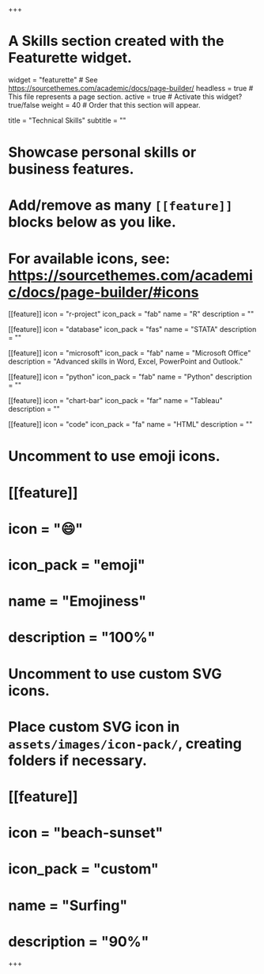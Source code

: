 +++
# A Skills section created with the Featurette widget.
widget = "featurette"  # See https://sourcethemes.com/academic/docs/page-builder/
headless = true  # This file represents a page section.
active = true  # Activate this widget? true/false
weight = 40  # Order that this section will appear.

title = "Technical Skills"
subtitle = ""

# Showcase personal skills or business features.
# 
# Add/remove as many `[[feature]]` blocks below as you like.
# 
# For available icons, see: https://sourcethemes.com/academic/docs/page-builder/#icons

[[feature]]
  icon = "r-project"
  icon_pack = "fab"
  name = "R"
  description = ""
  
  [[feature]]
  icon = "database"
  icon_pack = "fas"
  name = "STATA"
  description = ""

[[feature]]
  icon = "microsoft"
  icon_pack = "fab"
  name = "Microsoft Office"
  description = "Advanced skills in Word, Excel, PowerPoint and Outlook." 

[[feature]]
  icon = "python"
  icon_pack = "fab"
  name = "Python"
  description = ""

[[feature]]
  icon = "chart-bar"
  icon_pack = "far"
  name = "Tableau"
  description = ""

[[feature]]
  icon = "code"
  icon_pack = "fa"
  name = "HTML"
  description = ""

# Uncomment to use emoji icons.
# [[feature]]
#  icon = ":smile:"
#  icon_pack = "emoji"
#  name = "Emojiness"
#  description = "100%"  

# Uncomment to use custom SVG icons.
# Place custom SVG icon in `assets/images/icon-pack/`, creating folders if necessary.
# [[feature]]
#  icon = "beach-sunset"
#  icon_pack = "custom"
#  name = "Surfing"
#  description = "90%"

+++
